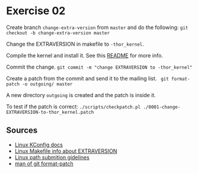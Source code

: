 # Exercise 02

Create branch `change-extra-version` from `master` and do the following:
`git checkout -b change-extra-version master`

Change the EXTRAVERSION in makefile to `-thor_kernel`.

Compile the kernel and install it.
See this [README](../ex00/Readme.md) for more info.

Commit the change.
`git commit -m "change EXTRAVERSION to -thor_kernel"`

Create a patch from the commit and send it to the mailing list.
` git format-patch -o outgoing/ master`

A new directory `outgoing` is created and the patch is inside it.

To test if the patch is correct:
`./scripts/checkpatch.pl ./0001-change-EXTRAVERSION-to-thor_kernel.patch`


## Sources
<!-- https://docs.kernel.org/kbuild/makefiles.html#kbuild-variables -->
 - [Linux KConfig docs](https://www.kernel.org/doc/html/v6.2/kbuild/kconfig.html)
 - [Linux Makefile info about EXTRAVERSION](https://kernel.org/doc/html/v6.2/kbuild/makefiles.html#kbuild-variables)
 - [Linux path submition gidelines](https://www.kernel.org/doc/html/v6.2/process/submit-checklist.html)
 - [man of git format-patch](https://git-scm.com/docs/git-format-patch/en)
